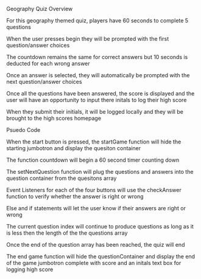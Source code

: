 

Geography Quiz Overview

For this geography themed quiz, players have 60 seconds to complete 5 questions

When the user presses begin they will be prompted with the first question/answer choices

The countdown remains the same for correct answers but 10 seconds is deducted for each wrong answer 

Once an answer is selected, they will automatically be prompted with the next question/answer choices 

Once all the questions have been answered, the score is displayed and the user will have an opportunity to input there initals to log their high score 

When they submit their initials, it will be logged locally and they will be brought to the high scores homepage 



Psuedo Code

When the start button is pressed, the startGame function will hide the starting jumbotron and display the quesiton container

The function countdown will begin a 60 second timer counting down 

The setNextQuestion function will plug the questions and answers into the question container from the quesitons array

Event Listeners for each of the four buttons will use the checkAnswer function to verify whether the answer is right or wrong

Else and if statements will let the user know if their answers are right or wrong

The current question index will continue to produce questions as long as it is less then the length of the the questions array

Once the end of the question array has been reached, the quiz will end

The end game function will hide the questionContainer and display the end of the game jumbotron complete with score and an initals text box for logging high score









